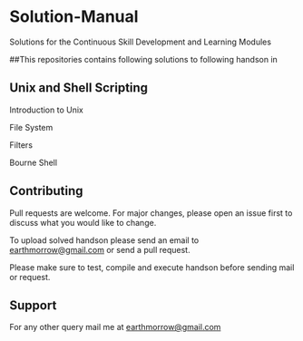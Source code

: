 # Solution-Manual
Solutions for the Continuous Skill Development and Learning Modules

##This repositories contains following solutions to following handson in

## Unix and Shell Scripting

 Introduction to Unix
 
 File System
 
 Filters
 
 Bourne Shell

## Contributing
Pull requests are welcome. For major changes, please open an issue first to discuss what you would like to change.

To upload solved handson please send an email to earthmorrow@gmail.com or send a pull request.

Please make sure to test, compile and execute handson before sending mail or request.

## Support
For any other query mail me at earthmorrow@gmail.com
